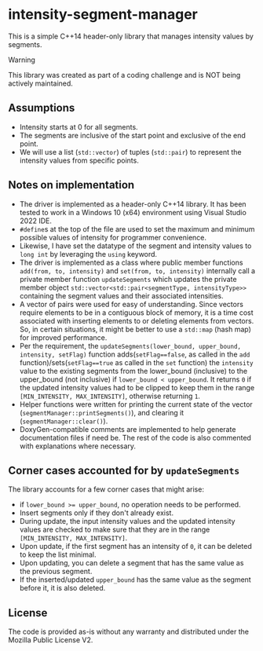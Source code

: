 # intensity-segment-manager
This is a simple C++14 header-only library that manages intensity values by segments.

> [!WARNING]  
> This library was created as part of a coding challenge and is NOT being actively maintained.

## Assumptions
- Intensity starts at 0 for all segments.
- The segments are inclusive of the start point and exclusive of the end point.
- We will use a list (`std::vector`) of tuples (`std::pair`) to represent the intensity values from specific points.

## Notes on implementation
- The driver is implemented as a header-only C++14 library. It has been tested to work in a Windows 10 (x64) environment using Visual Studio 2022 IDE.
- `#define`s at the top of the file are used to set the maximum and minimum possible values of intensity for programmer convenience.
- Likewise, I have set the datatype of the segment and intensity values to `long int` by leveraging the `using` keyword.
- The driver is implemented as a class where public member functions `add(from, to, intensity)` and `set(from, to, intensity)` internally call a private member function `updateSegments` which updates the private member object `std::vector<std::pair<segmentType, intensityType>>` containing the segment values and their associated intensities.
- A vector of pairs were used for easy of understanding. Since vectors require elements to be in a contiguous block of memory, it is a time cost associated with inserting elements to or deleting elements from vectors. So, in certain situations, it might be better to use a `std::map` (hash map) for improved performance. 
- Per the requirement, the `updateSegments(lower_bound, upper_bound, intensity, setFlag)` function adds(`setFlag==false`, as called in the `add` function)/sets(`setFlag==true` as called in the `set` function) the `intensity` value to the existing segments from the lower_bound (inclusive) to the upper_bound (not inclusive) if `lower_bound < upper_bound`. It returns `0` if the updated intensity values had to be clipped to keep them in the range `[MIN_INTENSITY, MAX_INTENSITY]`, otherwise returning `1`.
- Helper functions were written for printing the current state of the vector (`segmentManager::printSegments()`), and clearing it (`segmentManager::clear()`).
- DoxyGen-compatible comments are implemented to help generate documentation files if need be. The rest of the code is also commented with explanations where necessary.

## Corner cases accounted for by `updateSegments`
The library accounts for a few corner cases that might arise:
- if `lower_bound >= upper_bound`, no operation needs to be performed.
- Insert segments only if they don't already exist.
- During update, the input intensity values and the updated intensity values are checked to make sure that they are in the range `[MIN_INTENSITY, MAX_INTENSITY]`.
- Upon update, if the first segment has an intensity of `0`, it can be deleted to keep the list minimal.
- Upon updating, you can delete a segment that has the same value as the previous segment.
- If the inserted/updated `upper_bound` has the same value as the segment before it, it is also deleted.

## License
The code is provided as-is without any warranty and distributed under the Mozilla Public License V2.